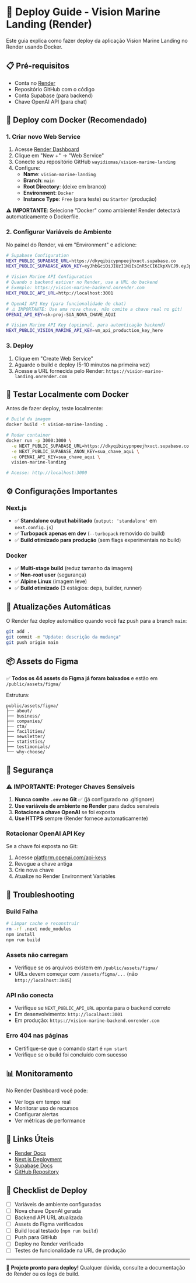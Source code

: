 # 🚀 Deploy Guide - Vision Marine Landing (Render)

Este guia explica como fazer deploy da aplicação Vision Marine Landing no Render usando Docker.

## 📋 Pré-requisitos

- Conta no [Render](https://render.com)
- Repositório GitHub com o código
- Conta Supabase (para backend)
- Chave OpenAI API (para chat)

## 🐳 Deploy com Docker (Recomendado)

### 1. Criar novo Web Service

1. Acesse [Render Dashboard](https://dashboard.render.com)
2. Clique em "New +" → "Web Service"
3. Conecte seu repositório GitHub `wayidiomas/vision-marine-landing`
4. Configure:
   - **Name**: `vision-marine-landing`
   - **Branch**: `main`
   - **Root Directory**: (deixe em branco)
   - **Environment**: `Docker`
   - **Instance Type**: `Free` (para teste) ou `Starter` (produção)

⚠️ **IMPORTANTE**: Selecione "Docker" como ambiente! Render detectará automaticamente o Dockerfile.

### 2. Configurar Variáveis de Ambiente

No painel do Render, vá em "Environment" e adicione:

```bash
# Supabase Configuration
NEXT_PUBLIC_SUPABASE_URL=https://dkyqibicypnpeejhxuct.supabase.co
NEXT_PUBLIC_SUPABASE_ANON_KEY=eyJhbGciOiJIUzI1NiIsInR5cCI6IkpXVCJ9.eyJpc3MiOiJzdXBhYmFzZSIsInJlZiI6ImRreXFpYmljeXBucGVlamh4dWN0Iiwicm9sZSI6ImFub24iLCJpYXQiOjE3NTgyNjk4NzAsImV4cCI6MjA3Mzg0NTg3MH0.YqSjECRqLNxW5QjFlDe8GNWnIglBLYVK_65Uy7-5o0Y

# Vision Marine API Configuration
# Quando o backend estiver no Render, use a URL do backend
# Exemplo: https://vision-marine-backend.onrender.com
NEXT_PUBLIC_API_URL=http://localhost:3001

# OpenAI API Key (para funcionalidade de chat)
# ⚠️ IMPORTANTE: Use uma nova chave, não comite a chave real no git!
OPENAI_API_KEY=sk-proj-SUA_NOVA_CHAVE_AQUI

# Vision Marine API Key (opcional, para autenticação backend)
NEXT_PUBLIC_VISION_MARINE_API_KEY=vm_api_production_key_here
```

### 3. Deploy

1. Clique em "Create Web Service"
2. Aguarde o build e deploy (5-10 minutos na primeira vez)
3. Acesse a URL fornecida pelo Render: `https://vision-marine-landing.onrender.com`

## 🧪 Testar Localmente com Docker

Antes de fazer deploy, teste localmente:

```bash
# Build da imagem
docker build -t vision-marine-landing .

# Rodar container
docker run -p 3000:3000 \
  -e NEXT_PUBLIC_SUPABASE_URL=https://dkyqibicypnpeejhxuct.supabase.co \
  -e NEXT_PUBLIC_SUPABASE_ANON_KEY=sua_chave_aqui \
  -e OPENAI_API_KEY=sua_chave_aqui \
  vision-marine-landing

# Acesse: http://localhost:3000
```

## ⚙️ Configurações Importantes

### Next.js

- ✅ **Standalone output habilitado** (`output: 'standalone'` em `next.config.js`)
- ✅ **Turbopack apenas em dev** (`--turbopack` removido do build)
- ✅ **Build otimizado para produção** (sem flags experimentais no build)

### Docker

- ✅ **Multi-stage build** (reduz tamanho da imagem)
- ✅ **Non-root user** (segurança)
- ✅ **Alpine Linux** (imagem leve)
- ✅ **Build otimizado** (3 estágios: deps, builder, runner)

## 🔄 Atualizações Automáticas

O Render faz deploy automático quando você faz push para a branch `main`:

```bash
git add .
git commit -m "Update: descrição da mudança"
git push origin main
```

## 📦 Assets do Figma

✅ **Todos os 44 assets do Figma já foram baixados** e estão em `/public/assets/figma/`

Estrutura:
```
public/assets/figma/
├── about/
├── business/
├── companies/
├── cta/
├── facilities/
├── newsletter/
├── statistics/
├── testimonials/
└── why-choose/
```

## 🔐 Segurança

### ⚠️ IMPORTANTE: Proteger Chaves Sensíveis

1. **Nunca comite `.env` no Git** ✅ (já configurado no .gitignore)
2. **Use variáveis de ambiente no Render** para dados sensíveis
3. **Rotacione a chave OpenAI** se foi exposta
4. **Use HTTPS** sempre (Render fornece automaticamente)

### Rotacionar OpenAI API Key

Se a chave foi exposta no Git:

1. Acesse [platform.openai.com/api-keys](https://platform.openai.com/api-keys)
2. Revogue a chave antiga
3. Crie nova chave
4. Atualize no Render Environment Variables

## 🐛 Troubleshooting

### Build Falha

```bash
# Limpar cache e reconstruir
rm -rf .next node_modules
npm install
npm run build
```

### Assets não carregam

- Verifique se os arquivos existem em `/public/assets/figma/`
- URLs devem começar com `/assets/figma/...` (não `http://localhost:3845`)

### API não conecta

- Verifique se `NEXT_PUBLIC_API_URL` aponta para o backend correto
- Em desenvolvimento: `http://localhost:3001`
- Em produção: `https://vision-marine-backend.onrender.com`

### Erro 404 nas páginas

- Certifique-se que o comando start é `npm start`
- Verifique se o build foi concluído com sucesso

## 📊 Monitoramento

No Render Dashboard você pode:
- Ver logs em tempo real
- Monitorar uso de recursos
- Configurar alertas
- Ver métricas de performance

## 🔗 Links Úteis

- [Render Docs](https://render.com/docs)
- [Next.js Deployment](https://nextjs.org/docs/deployment)
- [Supabase Docs](https://supabase.com/docs)
- [GitHub Repository](https://github.com/wayidiomas/vision-marine-landing)

## 📝 Checklist de Deploy

- [ ] Variáveis de ambiente configuradas
- [ ] Nova chave OpenAI gerada
- [ ] Backend API URL atualizada
- [ ] Assets do Figma verificados
- [ ] Build local testado (`npm run build`)
- [ ] Push para GitHub
- [ ] Deploy no Render verificado
- [ ] Testes de funcionalidade na URL de produção

---

🎉 **Projeto pronto para deploy!** Qualquer dúvida, consulte a documentação do Render ou os logs de build.
